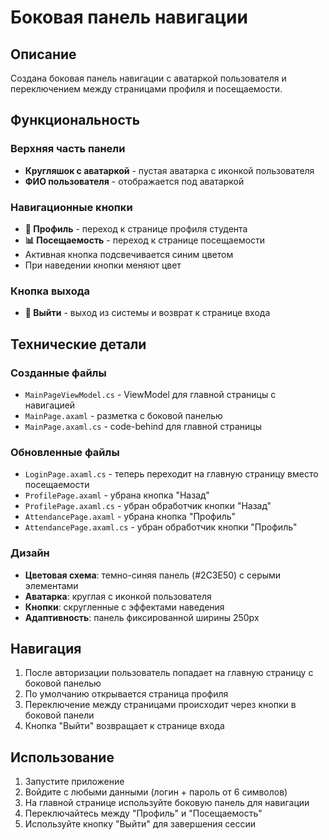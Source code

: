 # Боковая панель навигации

## Описание
Создана боковая панель навигации с аватаркой пользователя и переключением между страницами профиля и посещаемости.

## Функциональность

### Верхняя часть панели
- **Кругляшок с аватаркой** - пустая аватарка с иконкой пользователя
- **ФИО пользователя** - отображается под аватаркой

### Навигационные кнопки
- **👤 Профиль** - переход к странице профиля студента
- **📊 Посещаемость** - переход к странице посещаемости
- Активная кнопка подсвечивается синим цветом
- При наведении кнопки меняют цвет

### Кнопка выхода
- **🚪 Выйти** - выход из системы и возврат к странице входа

## Технические детали

### Созданные файлы
- `MainPageViewModel.cs` - ViewModel для главной страницы с навигацией
- `MainPage.axaml` - разметка с боковой панелью
- `MainPage.axaml.cs` - code-behind для главной страницы

### Обновленные файлы
- `LoginPage.axaml.cs` - теперь переходит на главную страницу вместо посещаемости
- `ProfilePage.axaml` - убрана кнопка "Назад"
- `ProfilePage.axaml.cs` - убран обработчик кнопки "Назад"
- `AttendancePage.axaml` - убрана кнопка "Профиль"
- `AttendancePage.axaml.cs` - убран обработчик кнопки "Профиль"

### Дизайн
- **Цветовая схема**: темно-синяя панель (#2C3E50) с серыми элементами
- **Аватарка**: круглая с иконкой пользователя
- **Кнопки**: скругленные с эффектами наведения
- **Адаптивность**: панель фиксированной ширины 250px

## Навигация
1. После авторизации пользователь попадает на главную страницу с боковой панелью
2. По умолчанию открывается страница профиля
3. Переключение между страницами происходит через кнопки в боковой панели
4. Кнопка "Выйти" возвращает к странице входа

## Использование
1. Запустите приложение
2. Войдите с любыми данными (логин + пароль от 6 символов)
3. На главной странице используйте боковую панель для навигации
4. Переключайтесь между "Профиль" и "Посещаемость"
5. Используйте кнопку "Выйти" для завершения сессии
